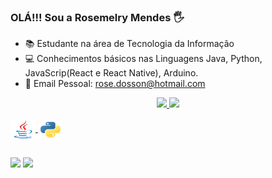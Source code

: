### OLÁ!!! Sou a Rosemelry Mendes 🖐

- 📚 Estudante na área de Tecnologia da Informação
- 💻 Conhecimentos básicos nas Linguagens Java, Python, JavaScrip(React e React Native), Arduino.
- 📧 Email Pessoal: rose.dosson@hotmail.com

<div align="center">
  <a href="https://github.com/Rosemelry">
  <img height="180em" src="https://github-readme-stats.vercel.app/api?username=rosemelry&show_icons=true&theme=dracula&include_all_commits=true&count_private=true"/>
  <img height="180em" src="https://github-readme-stats.vercel.app/api/top-langs/?username=rosemelry&layout=compact&langs_count=7&theme=dracula"/>
</div>

</div>
<div style="display: inline_block"><br>
  <img align="center" alt="Rafa-Java" height="30" width="40" src="https://raw.githubusercontent.com/devicons/devicon/master/icons/java/java-original.svg">
  <img align="center" alt="Rafa-Python" height="30" width="40" src="https://raw.githubusercontent.com/devicons/devicon/master/icons/python/python-original.svg">
</div>

##

<div>
  <a href = "mailto:contatorose.dosson@hotmail.com"><img src="https://img.shields.io/badge/-Hotmail-%23333?style=for-the-badge&logo=hotmail&logoColor=white" target="_blank"></a>
  <a href="https://www.linkedin.com/in/rosemelry-mendes-da-silva-12a202244" target="_blank"><img src="https://img.shields.io/badge/-LinkedIn-%230077B5?style=for-the-badge&logo=linkedin&logoColor=white" target="_blank"></a>
<div>  
